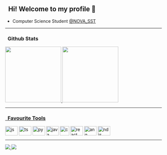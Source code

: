 ## &nbsp; Hi! Welcome to my profile 👋

* Computer Science Student  <a href="https://www.fct.unl.pt/">@NOVA_SST<a/>

<hr/>

### &nbsp; Github Stats

<div>
  <a href="https://github.com/mendes4dev">
  <img height="180em" src="https://github-readme-stats.vercel.app/api?username=mendes4dev&show_icons=true&theme=github_dark">
  <img height="180em" src="https://github-readme-stats.vercel.app/api/top-langs/?username=mendes4dev&layout=compact&langs_count=16&theme=github_dark">
</div>

<hr/>

### &nbsp; Favourite Tools

<div style="display: inline-block">
  <img align="center" alt="js" height="30" width="40" src="https://cdn.jsdelivr.net/gh/devicons/devicon/icons/javascript/javascript-original.svg" />
  <img align="center" alt="ts" height="30" width="40" src="https://cdn.jsdelivr.net/gh/devicons/devicon/icons/typescript/typescript-original.svg" />
  <img align="center" alt="py" height="30" width="40" src="https://cdn.jsdelivr.net/gh/devicons/devicon/icons/python/python-original.svg" />
  <img align="center" alt="java" height="30" width="40" src="https://cdn.jsdelivr.net/gh/devicons/devicon/icons/java/java-original.svg" />
  <img align="center" alt="c" height="30" width="30" src="https://cdn.jsdelivr.net/gh/devicons/devicon/icons/svelte/svelte-original.svg" />
  <img align="center" alt="react" height="30" width="40" src="https://cdn.jsdelivr.net/gh/devicons/devicon/icons/react/react-original.svg" />
  <img align="center" alt="ang" height="30" width="40" src="https://cdn.jsdelivr.net/gh/devicons/devicon/icons/angularjs/angularjs-original.svg" />
  <img align="center" alt="ndjs" height="30" width="40" src="https://cdn.jsdelivr.net/gh/devicons/devicon/icons/nodejs/nodejs-original.svg" />
</div>


<hr/>

<div>
  <a href="https://twitter.com/mendestent" target="_blank"> 
   <img src="https://img.shields.io/badge/Twitter-1DA1F2?style=for-the-badge&logo=twitter&logoColor=white" target="_blank">
  </a>
  <a href="https://www.linkedin.com/in/mariomendesdev/" target="_blank"> 
    <img src="https://img.shields.io/badge/LinkedIn-0077B5?style=for-the-badge&logo=linkedin&logoColor=" target="_blank">
  </a>
</div>
